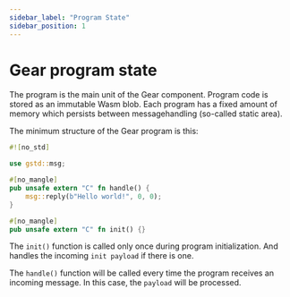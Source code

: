 ```yaml
---
sidebar_label: "Program State"
sidebar_position: 1
---
```


# Gear program state

The program is the main unit of the Gear component. Program code is stored as an immutable Wasm blob. Each program has a fixed amount of memory which persists between messagehandling (so-called static area).

The minimum structure of the Gear program is this:

```rust
#![no_std]

use gstd::msg;

#[no_mangle]
pub unsafe extern "C" fn handle() {
    msg::reply(b"Hello world!", 0, 0);
}

#[no_mangle]
pub unsafe extern "C" fn init() {}

```

The `init()` function is called only once during program initialization. And handles the incoming `init payload` if there is one.

The `handle()` function will be called every time the program receives an incoming message. In this case, the `payload` will be processed.

